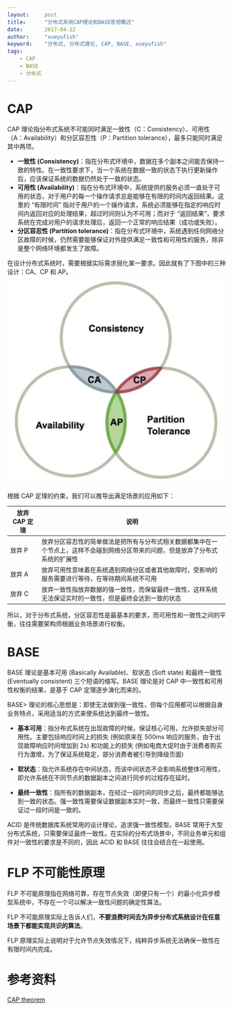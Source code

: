 ```yaml
---
layout:     post
title:      "分布式系统CAP理论和BASE思想概述"
date:       2017-04-22
author:     "xueyufish"
keyword:    "分布式, 分布式理论, CAP, BASE, xueyufish"
tags:
    - CAP
    - BASE
    - 分布式
---
```


# CAP

CAP 理论指分布式系统不可能同时满足一致性（C：Consistency）、可用性（A：Availability）和分区容忍性（P：Partition tolerance），最多只能同时满足其中两项。

* **一致性 (Consistency)**：指在分布式环境中，数据在多个副本之间能否保持一致的特性。在一致性要求下，当一个系统在数据一致的状态下执行更新操作后，应该保证系统的数据仍然处于一致的状态。
* **可用性 (Availability)**：指在分布式环境中，系统提供的服务必须一直处于可用的状态，对于用户的每一个操作请求总是能够在有限的时间内返回结果。这里的 “有限时间” 指对于用户的一个操作请求，系统必须能够在指定的响应时间内返回对应的处理结果，超过时间则认为不可用；而对于 “返回结果”，要求系统在完成对用户的请求处理后，返回一个正常的响应结果（成功或失败）。
* **分区容忍性 (Partition tolerance)**：指在分布式环境中，系统遇到任何网络分区故障的时候，仍然需要能够保证对外提供满足一致性和可用性的服务，除非是整个网络环境都发生了故障。

在设计分布式系统时，需要根据实际需求弱化某一要求。因此就有了下图中的三种设计：CA、CP 和 AP。
![CAP](/assets/attachment/cap-base-flp/f50bc364-fdc2-4a46-9b8f-f8f5b6add3b8.jpg)

根据 CAP 定理的约束，我们可以推导出满足场景的应用如下：

| 放弃 CAP 定理 | 说明 |
| ------- | ---- |
| 放弃 P | 放弃分区容忍性的简单做法是把所有与分布式相关数据都集中在一个节点上，这样不会碰到网络分区带来的问题，但是放弃了分布式系统的扩展性 |
| 放弃 A | 放弃可用性意味着在系统遇到网络分区或者其他故障时，受影响的服务需要进行等待，在等待期间系统不可用  |
| 放弃 C | 放弃一致性指放弃数据的强一致性，而保留最终一致性，这样系统无法保证实时的一致性，但是最终会达到一致的状态  |

所以，对于分布式系统，分区容忍性是最基本的要求，而可用性和一致性之间的平衡，往往需要架构师根据业务场景进行权衡。

# BASE

BASE 理论是基本可用 (Basically Available)、软状态 (Soft state) 和最终一致性 (Eventually consistent) 三个短语的缩写。BASE 理论是对 CAP 中一致性和可用性权衡的结果，是基于 CAP 定理逐步演化而来的。

BASE> 理论的核心思想是：即使无法做到强一致性，但每个应用都可以根据自身业务特点，采用适当的方式来使系统达到最终一致性。

* **基本可用**：指分布式系统在出现故障的时候，保证核心可用，允许损失部分可用性。主要包括响应时间上的损失 (例如原来在 500ms 响应的服务，由于出现故障响应时间增加到 2s) 和功能上的损失 (例如电商大促时由于消费者购买行为激增，为了保证系统稳定，部分消费者被引导到降级页面)

* **软状态**：指允许系统存在中间状态，而该中间状态不会影响系统整体可用性，即允许系统在不同节点的数据副本之间进行同步的过程存在延时。

* **最终一致性**：指所有的数据副本，在经过一段时间的同步之后，最终都能够达到一致的状态。强一致性需要保证数据副本实时一致，而最终一致性只需要保证过一段时间是一致的。

ACID 是传统数据库系统常用的设计理论，追求强一致性模型。BASE 常用于大型分布式系统，只需要保证最终一致性。在实际的分布式场景中，不同业务单元和组件对一致性的要求是不同的，因此 ACID 和 BASE 往往会结合在一起使用。

# FLP 不可能性原理

FLP 不可能原理指在网络可靠，存在节点失效（即便只有一个）的最小化异步模型系统中，不存在一个可以解决一致性问题的确定性算法。

FLP 不可能原理实际上告诉人们，**不要浪费时间去为异步分布式系统设计在任意场景下都能实现共识的算法**。

FLP 原理实际上说明对于允许节点失效情况下，纯粹异步系统无法确保一致性在有限时间内完成。

# 参考资料

[CAP theorem](https://en.wikipedia.org/wiki/CAP_theorem)
